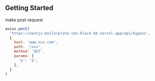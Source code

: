 ## Getting Started

make post request

```js
axios.post(
  'https://nextjs-boilerplate-ten-black-48.vercel.app/api/bypass',
  {
    host: 'www.xxx.com',
    path: '/xxx',
    method: 'GET',
    params: {
      'a': 'b',
    },
  }
)
```
